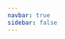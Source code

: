 ```yaml
---
navbar: true
sidebar: false
---
```


<script setup>
import HomePage from '.vitepress/components/HomePage.vue'
</script>

<HomePage />